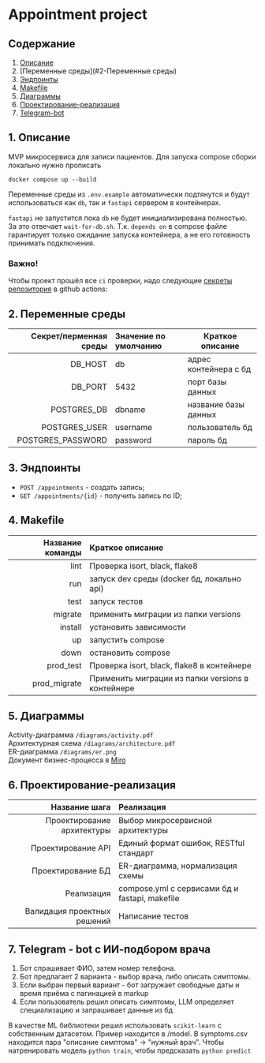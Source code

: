 # Appointment project

## Содержание

1. [Описание](#1-описание)
2. [Переменные среды](#2-Переменные среды)
3. [Эндпоинты](#3-эндпоинты)
4. [Makefile](#4-makefile)
5. [Диаграммы](#5-диаграммы)
6. [Проектирование-реализация](#6-проектирование-реализация)
7. [Telegram-bot](#7-telegram---bot-с-ии-подбором-врача)

## 1. Описание

MVP микросервиса для записи пациентов. Для запуска compose сборки локально
нужно прописать

`docker compose up --build`

Переменные среды из `.env.example` автоматически подтянутся и будут использоваться как `db`,
так и `fastapi` сервером в контейнерах.

`fastapi` не запустится пока `db` не будет инициализирована полностью. За это отвечает `wait-for-db.sh`.
Т.к. `depends on` в compose файле гарантирует только ожидание запуска контейнера, а не его готовность
принимать подключения.

### Важно!

Чтобы проект прошёл все `ci` проверки, надо
следующие [секреты репозитория](https://docs.github.com/en/actions/how-tos/security-for-github-actions/security-guides/using-secrets-in-github-actions)
в github actions:

## 2. Переменные среды

| Секрет/перменная среды | Значение по умолчанию | Краткое описание      |
|-----------------------:|:----------------------|-----------------------|
|                DB_HOST | db                    | адрес контейнера с бд |
|                DB_PORT | 5432                  | порт базы данных      |
|            POSTGRES_DB | dbname                | название базы данных  |
|          POSTGRES_USER | username              | пользователь бд       |
|      POSTGRES_PASSWORD | password              | пароль бд             |

## 3. Эндпоинты

- `POST /appointments` - создать запись;
- `GET /appointments/{id}` - получить запись по ID;

## 4. Makefile

| Название команды | Краткое описание                                  |
|-----------------:|:--------------------------------------------------|
|             lint | Проверка isort, black, flake8                     |
|              run | запуск dev среды (docker бд, локально api)        |
|             test | запуск тестов                                     |
|          migrate | применить миграции из папки versions              |
|          install | установить зависимости                            |
|               up | запустить compose                                 |
|             down | остановить compose                                |
|        prod_test | Проверка isort, black, flake8 в контейнере        |
|     prod_migrate | Применить миграции из папки versions в контейнере |

## 5. Диаграммы

Activity-диаграмма `/diagrams/activity.pdf`  
Архитектурная схема `/diagrams/architecture.pdf`  
ER-диаграмма `/diagrams/er.png`  
Документ бизнес-процесса в [Miro](https://miro.com/app/board/uXjVIgbwfjE=/?share_link_id=232645599645)


## 6. Проектирование-реализация

|               Название шага | Реализация                                     |
|----------------------------:|:-----------------------------------------------|
|  Проектирование архитектуры | Выбор микросервисной архитектуры               |
|          Проектирование API | Единый формат ошибок, RESTful стандарт         |
|           Проектирование БД | ER-диаграмма, нормализация схемы               |
|                  Реализация | compose.yml с сервисами бд и fastapi, makefile |
| Валидация проектных решений | Написание тестов                               |

## 7. Telegram - bot с ИИ-подбором врача

1. Бот спрашивает ФИО, затем номер телефона.
2. Бот предлагает 2 варианта - выбор врача, либо описать симптомы.
3. Если выбран первый вариант - бот загружает свободные даты и время приёма с пагинацией в markup
4. Если пользователь решил описать симптомы, LLM определяет специализацию и запрашивает данные из бд

В качестве ML библиотеки решил использовать `scikit-learn` с собственным датасетом. Пример находится в /model.
В symptoms.csv находится пара "описание симптома" -> "нужный врач".
Чтобы натренировать модель `python train`, чтобы предсказать `python predict`
